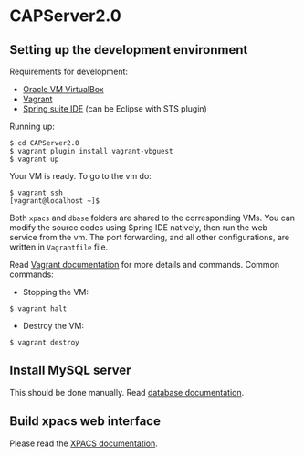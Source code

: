 # CAPServer2.0

## Setting up the development environment

Requirements for development:
* [Oracle VM VirtualBox](https://www.virtualbox.org/)
* [Vagrant](https://www.vagrantup.com/)
* [Spring suite IDE](http://spring.io/) (can be Eclipse with STS plugin)

Running up:
```
$ cd CAPServer2.0
$ vagrant plugin install vagrant-vbguest
$ vagrant up
```

Your VM is ready. To go to the vm do:
```
$ vagrant ssh
[vagrant@localhost ~]$
```

Both `xpacs` and `dbase` folders are shared to the corresponding VMs. You can modify the source codes using Spring IDE natively, then run the web service from the vm. The port forwarding, and all other configurations, are written in `Vagrantfile` file.

Read [Vagrant documentation](https://www.vagrantup.com/docs/) for more details and commands. Common commands:

* Stopping the VM:
```
$ vagrant halt
```

* Destroy the VM:
```
$ vagrant destroy
```

## Install MySQL server

This should be done manually. Read [database documentation](dbase/README.md).

## Build xpacs web interface

Please read the [XPACS documentation](xpacs/README.md).

